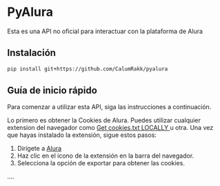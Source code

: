 # PyAlura

Esta es una API no oficial para interactuar con la plataforma de Alura

## Instalación

```sh
pip install git+https://github.com/CalumRakk/pyalura
```

## Guía de inicio rápido

Para comenzar a utilizar esta API, siga las instrucciones a continuación.

Lo primero es obtener la Cookies de Alura. Puedes utilizar cualquier extension del navegador como [Get cookies.txt LOCALLY
](https://chromewebstore.google.com/detail/get-cookiestxt-locally/cclelndahbckbenkjhflpdbgdldlbecc) u otra. Una vez que hayas instalado la extensión, sigue estos pasos:

1. Dirígete a [Alura](https://app.aluracursos.com/)
2. Haz clic en el icono de la extensión en la barra del navegador.
3. Selecciona la opción de exportar para obtener las cookies.

....
